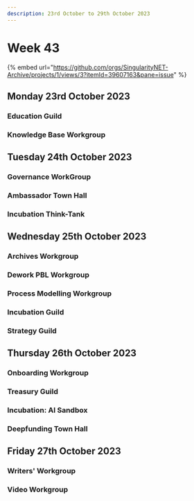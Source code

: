 ```yaml
---
description: 23rd October to 29th October 2023
---
```


# Week 43

{% embed url="https://github.com/orgs/SingularityNET-Archive/projects/1/views/3?itemId=39607163&pane=issue" %}

## Monday 23rd October 2023 <a href="#docs-internal-guid-89e767c7-7fff-bf41-650a-ba5c51f35685" id="docs-internal-guid-89e767c7-7fff-bf41-650a-ba5c51f35685"></a>

### Education Guild

### Knowledge Base Workgroup

## Tuesday 24th October 2023

### Governance WorkGroup

### Ambassador Town Hall

### Incubation Think-Tank

## Wednesday 25th October 2023

### Archives Workgroup

### Dework PBL Workgroup

### Process Modelling Workgroup

### Incubation Guild

### Strategy Guild

## Thursday 26th October 2023

### Onboarding Workgroup

### Treasury Guild

### Incubation: AI Sandbox

### Deepfunding Town Hall

## Friday 27th October 2023

### Writers' Workgroup

### Video Workgroup
